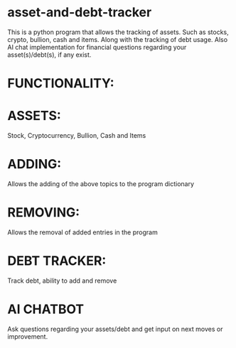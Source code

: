 # asset-and-debt-tracker
This is a python program that allows the tracking of assets. Such as stocks, crypto, bullion, cash and items. Along with the tracking of debt usage. Also AI chat implementation for financial questions regarding your asset(s)/debt(s), if any exist.

# FUNCTIONALITY:
# ASSETS:
Stock, Cryptocurrency, Bullion, Cash and Items
# ADDING:
Allows the adding of the above topics to the program dictionary
# REMOVING:
Allows the removal of added entries in the program
# DEBT TRACKER: 
Track debt, ability to add and remove
# AI CHATBOT
Ask questions regarding your assets/debt and get input on next moves or improvement.
